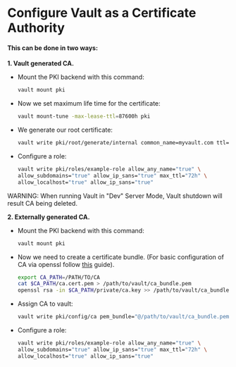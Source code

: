 # Configure Vault as a Certificate Authority

#### This can be done in two ways:

**1. Vault generated CA.**

- Mount the PKI backend with this command:

  ```sh
  vault mount pki
  ```
  
- Now we set maximum life time for the certificate:

  ```sh
  vault mount-tune -max-lease-ttl=87600h pki
  ```
  
- We generate our root certificate:

  ```sh
  vault write pki/root/generate/internal common_name=myvault.com ttl=87600h
  ```

- Configure a role:
  
  ```sh
  vault write pki/roles/example-role allow_any_name="true" \
  allow_subdomains="true" allow_ip_sans="true" max_ttl="72h" \
  allow_localhost="true" allow_ip_sans="true"
  ```
 
WARNING: When running Vault in "Dev" Server Mode, Vault shutdown will result CA being deleted.
 
**2. Externally generated CA.**

- Mount the PKI backend with this command:

  ```sh
  vault mount pki
  ```

- Now we need to create a certificate bundle.
 (For basic configuration of CA via openssl follow [this](https://datacenteroverlords.com/2012/03/01/creating-your-own-ssl-certificate-authority/) guide).

  ```sh
  export CA_PATH=/PATH/TO/CA
  cat $CA_PATH/ca.cert.pem > /path/to/vault/ca_bundle.pem
  openssl rsa -in $CA_PATH/private/ca.key >> /path/to/vault/ca_bundle.pem
  ```
  
- Assign CA to vault:

  ```sh
  vault write pki/config/ca pem_bundle="@/path/to/vault/ca_bundle.pem"
  ```

- Configure a role:
  
  ```sh
  vault write pki/roles/example-role allow_any_name="true" \
  allow_subdomains="true" allow_ip_sans="true" max_ttl="72h" \
  allow_localhost="true" allow_ip_sans="true"
  ```
